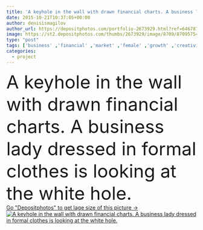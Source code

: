 ```yaml
---
title: 'A keyhole in the wall with drawn financial charts. A business lady dressed in formal clothes is looking at the white hole.'
date: 2015-10-21T10:37:05+00:00
author: denisismagilov
author_url: https://depositphotos.com/portfolio-2673929.html?ref=64678756
image: https://st2.depositphotos.com/thumbs/2673929/image/8709/87095754/api_thumb_450.jpg?forcejpeg=true
type: "post"
tags: ['business' ,'financial' ,'market' ,'female' ,'growth' ,'creativity' ,'date' ,'wall' ,'woman' ,'digital' ,'professional' ,'currency' ,'finances' ,'project' ,'stock' ,'hole' ,'solution' ,'discovery' ,'executive' ,'worker' ,'determination' ,'rising' ,'analysis' ,'graph' ,'entrance' ,'slim' ,'corridor' ,'keyhole' ,'businesswoman' ,'opportunity' ,'challenge' ,'upward' ,'trend' ,'businessperson' ,'consulting' ,'forex' ,'increasing' ,'rises' ,'consultancy' ,'rear view' ]
categories: 
  - project
---
```

<div aling="center">
            <font size="60"> A keyhole in the wall with drawn financial charts. A business lady dressed in formal clothes is looking at the white hole.</font>   
</div>
<div>
    <a href='https://st2.depositphotos.com/thumbs/2673929/image/8709/87095754/api_thumb_450.jpg?forcejpeg=true?ref=64678756' target=_blank > Go "Depositphotos" to get lage size of this picture ->
        <img href='https://st2.depositphotos.com/thumbs/2673929/image/8709/87095754/api_thumb_450.jpg?forcejpeg=true?ref=64678756' src='https://st2.depositphotos.com/2673929/8709/i/950/depositphotos_87095754-stock-photo-a-keyhole-in-the-wall.jpg?forcejpeg=true' alt='A keyhole in the wall with drawn financial charts. A business lady dressed in formal clothes is looking at the white hole.' >
    </a>
</div>
